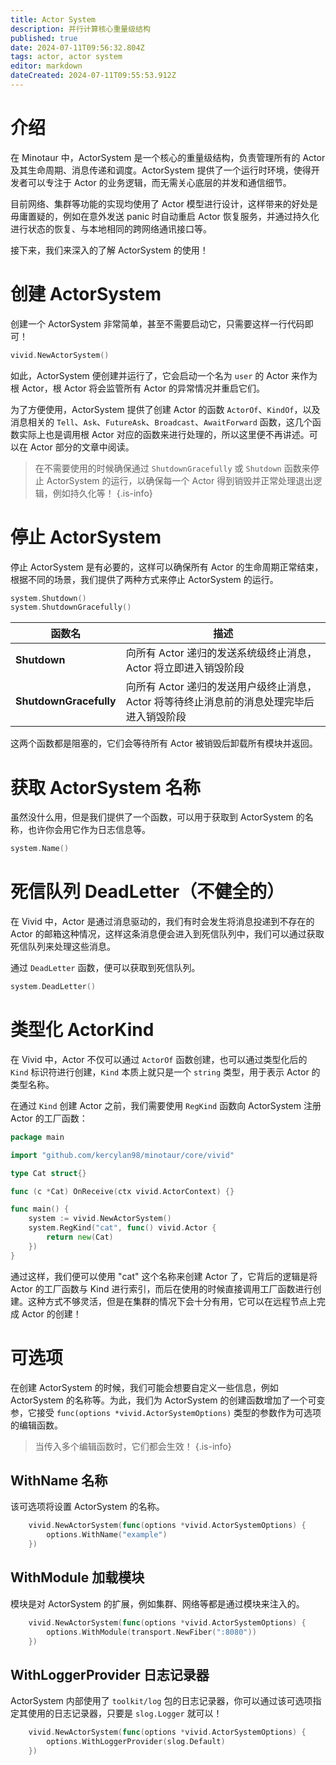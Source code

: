 ```yaml
---
title: Actor System
description: 并行计算核心重量级结构
published: true
date: 2024-07-11T09:56:32.804Z
tags: actor, actor system
editor: markdown
dateCreated: 2024-07-11T09:55:53.912Z
---
```


# 介绍
在 Minotaur 中，ActorSystem 是一个核心的重量级结构，负责管理所有的 Actor 及其生命周期、消息传递和调度。ActorSystem 提供了一个运行时环境，使得开发者可以专注于 Actor 的业务逻辑，而无需关心底层的并发和通信细节。

目前网络、集群等功能的实现均使用了 Actor 模型进行设计，这样带来的好处是毋庸置疑的，例如在意外发送 panic 时自动重启 Actor 恢复服务，并通过持久化进行状态的恢复、与本地相同的跨网络通讯接口等。

接下来，我们来深入的了解 ActorSystem 的使用！

# 创建 ActorSystem
创建一个 ActorSystem 非常简单，甚至不需要启动它，只需要这样一行代码即可！
```go
vivid.NewActorSystem()
```

如此，ActorSystem 便创建并运行了，它会启动一个名为 `user` 的 Actor 来作为根 Actor，根 Actor 将会监管所有 Actor 的异常情况并重启它们。 

为了方便使用，ActorSystem 提供了创建 Actor 的函数 `ActorOf`、`KindOf`，以及消息相关的 `Tell`、`Ask`、`FutureAsk`、`Broadcast`、`AwaitForward` 函数，这几个函数实际上也是调用根 Actor 对应的函数来进行处理的，所以这里便不再讲述。可以在 Actor 部分的文章中阅读。 

> 在不需要使用的时候确保通过 `ShutdownGracefully` 或 `Shutdown` 函数来停止 ActorSystem 的运行，以确保每一个 Actor 得到销毁并正常处理退出逻辑，例如持久化等！
{.is-info}

# 停止 ActorSystem
停止 ActorSystem 是有必要的，这样可以确保所有 Actor 的生命周期正常结束，根据不同的场景，我们提供了两种方式来停止 ActorSystem 的运行。

```go
system.Shutdown()
system.ShutdownGracefully()
```

| **函数名**              | 描述                                                                                 |
|------------------------|-------------------------------------------------------------------------------------|
| **Shutdown**           | 向所有 Actor 递归的发送系统级终止消息，Actor 将立即进入销毁阶段                               |
| **ShutdownGracefully** | 向所有 Actor 递归的发送用户级终止消息，Actor 将等待终止消息前的消息处理完毕后进入销毁阶段          |

这两个函数都是阻塞的，它们会等待所有 Actor 被销毁后卸载所有模块并返回。

# 获取 ActorSystem 名称
虽然没什么用，但是我们提供了一个函数，可以用于获取到 ActorSystem 的名称，也许你会用它作为日志信息等。
```go
system.Name()
```

# 死信队列 DeadLetter（不健全的）
在 Vivid 中，Actor 是通过消息驱动的，我们有时会发生将消息投递到不存在的 Actor 的邮箱这种情况，这样这条消息便会进入到死信队列中，我们可以通过获取死信队列来处理这些消息。

通过 `DeadLetter` 函数，便可以获取到死信队列。
```go
system.DeadLetter()
```

# 类型化 ActorKind

在 Vivid 中，Actor 不仅可以通过 `ActorOf` 函数创建，也可以通过类型化后的 `Kind` 标识符进行创建，`Kind` 本质上就只是一个 `string` 类型，用于表示 Actor 的类型名称。

在通过 `Kind` 创建 Actor 之前，我们需要使用 `RegKind` 函数向 ActorSystem 注册 Actor 的工厂函数：

```go
package main

import "github.com/kercylan98/minotaur/core/vivid"

type Cat struct{}

func (c *Cat) OnReceive(ctx vivid.ActorContext) {}

func main() {
	system := vivid.NewActorSystem()
	system.RegKind("cat", func() vivid.Actor {
		return new(Cat)
	})
}
```

通过这样，我们便可以使用 "cat" 这个名称来创建 Actor 了，它背后的逻辑是将 Actor 的工厂函数与 Kind 进行索引，而后在使用的时候直接调用工厂函数进行创建。这种方式不够灵活，但是在集群的情况下会十分有用，它可以在远程节点上完成 Actor 的创建！

# 可选项
在创建 ActorSystem 的时候，我们可能会想要自定义一些信息，例如 ActorSystem 的名称等。为此，我们为 ActorSystem 的创建函数增加了一个可变参，它接受 `func(options *vivid.ActorSystemOptions)` 类型的参数作为可选项的编辑函数。

> 当传入多个编辑函数时，它们都会生效！
{.is-info}


## WithName 名称
该可选项将设置 ActorSystem 的名称。
```go
	vivid.NewActorSystem(func(options *vivid.ActorSystemOptions) {
		options.WithName("example")
	})
```

## WithModule 加载模块
模块是对 ActorSystem 的扩展，例如集群、网络等都是通过模块来注入的。
```go
	vivid.NewActorSystem(func(options *vivid.ActorSystemOptions) {
		options.WithModule(transport.NewFiber(":8080"))
	})
```

## WithLoggerProvider 日志记录器
ActorSystem 内部使用了 `toolkit/log` 包的日志记录器，你可以通过该可选项指定其使用的日志记录器，只要是 `slog.Logger` 就可以！
```go
	vivid.NewActorSystem(func(options *vivid.ActorSystemOptions) {
		options.WithLoggerProvider(slog.Default)
	})
```